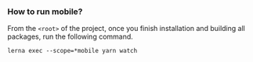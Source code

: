 ### How to run mobile?

From the `<root>` of the project, once you finish installation and building all packages, run the following command.

```
lerna exec --scope=*mobile yarn watch
```
